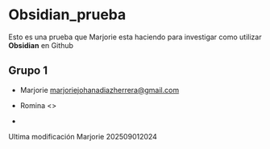# Obsidian_prueba  

Esto es una prueba que Marjorie esta haciendo para investigar como utilizar **Obsidian** en Github

## Grupo 1
* Marjorie <marjoriejohanadiazherrera@gmail.com>
* Romina <>

* 
Ultima modificación Marjorie 202509012024
